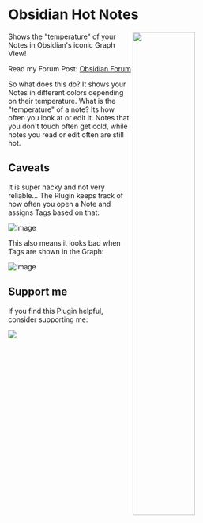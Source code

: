 # Obsidian Hot Notes 

<img align="right" width="50%" src="https://user-images.githubusercontent.com/59741989/138944663-8d07f091-0672-465a-a910-de60662ebd5c.png">

Shows the "temperature" of your Notes in Obsidian's iconic Graph View! 

Read my Forum Post: [Obsidian Forum](https://forum.obsidian.md/t/obsidian-october-2021-daily-progress-and-learnings/24472/7#hot-notes-1)

So what does this do? It shows your Notes in different colors depending on their temperature. What is the "temperature" of a note? Its how often you look at or edit it. Notes that you don't touch often get cold, while notes you read or edit often are still hot. 

## Caveats

It is super hacky and not very reliable… The Plugin keeps track of how often you open a Note and assigns Tags based on that:

![image](https://user-images.githubusercontent.com/59741989/138944974-50392404-8252-4d22-87e3-88853edc377c.png)

This also means it looks bad when Tags are shown in the Graph:

![image](https://user-images.githubusercontent.com/59741989/138945009-a6dbe9bf-c762-49a5-8b26-8055191c9cc3.png)

## Support me

If you find this Plugin helpful, consider supporting me:

<a href="https://www.buymeacoffee.com/phibr0"><img src="https://img.buymeacoffee.com/button-api/?text=Buy me a coffee&emoji=&slug=phibr0&button_colour=5F7FFF&font_colour=ffffff&font_family=Inter&outline_colour=000000&coffee_colour=FFDD00"></a>

